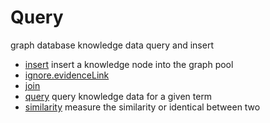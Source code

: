 # Query

graph database knowledge data query and insert

+ [insert](Query/insert.1) insert a knowledge node into the graph pool
+ [ignore.evidenceLink](Query/ignore.evidenceLink.1) 
+ [join](Query/join.1) 
+ [query](Query/query.1) query knowledge data for a given term
+ [similarity](Query/similarity.1) measure the similarity or identical between two 
